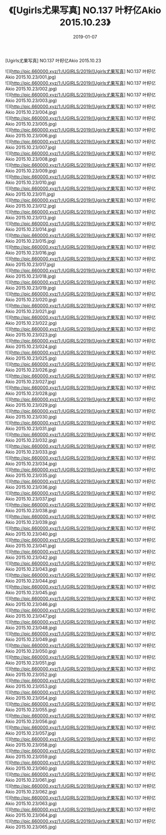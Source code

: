 ﻿---
layout: post
title:  《[Ugirls尤果写真] NO.137 叶籽亿Akio 2015.10.23》
date:   2019-01-07
img: http://pic.660000.xyz/1:/UGIRLS/2019/[Ugirls尤果写真] NO.137 叶籽亿Akio 2015.10.23/000.jpg
categories: [美女, 清纯, 唯美]
---

[Ugirls尤果写真] NO.137 叶籽亿Akio 2015.10.23

 ![](http://pic.660000.xyz/1:/UGIRLS/2019/[Ugirls尤果写真] NO.137 叶籽亿Akio 2015.10.23/001.jpg) <br>![](http://pic.660000.xyz/1:/UGIRLS/2019/[Ugirls尤果写真] NO.137 叶籽亿Akio 2015.10.23/002.jpg) <br>![](http://pic.660000.xyz/1:/UGIRLS/2019/[Ugirls尤果写真] NO.137 叶籽亿Akio 2015.10.23/003.jpg) <br>![](http://pic.660000.xyz/1:/UGIRLS/2019/[Ugirls尤果写真] NO.137 叶籽亿Akio 2015.10.23/004.jpg) <br>![](http://pic.660000.xyz/1:/UGIRLS/2019/[Ugirls尤果写真] NO.137 叶籽亿Akio 2015.10.23/005.jpg) <br>![](http://pic.660000.xyz/1:/UGIRLS/2019/[Ugirls尤果写真] NO.137 叶籽亿Akio 2015.10.23/006.jpg) <br>![](http://pic.660000.xyz/1:/UGIRLS/2019/[Ugirls尤果写真] NO.137 叶籽亿Akio 2015.10.23/007.jpg) <br>![](http://pic.660000.xyz/1:/UGIRLS/2019/[Ugirls尤果写真] NO.137 叶籽亿Akio 2015.10.23/008.jpg) <br>![](http://pic.660000.xyz/1:/UGIRLS/2019/[Ugirls尤果写真] NO.137 叶籽亿Akio 2015.10.23/009.jpg) <br>![](http://pic.660000.xyz/1:/UGIRLS/2019/[Ugirls尤果写真] NO.137 叶籽亿Akio 2015.10.23/010.jpg) <br>![](http://pic.660000.xyz/1:/UGIRLS/2019/[Ugirls尤果写真] NO.137 叶籽亿Akio 2015.10.23/011.jpg) <br>![](http://pic.660000.xyz/1:/UGIRLS/2019/[Ugirls尤果写真] NO.137 叶籽亿Akio 2015.10.23/012.jpg) <br>![](http://pic.660000.xyz/1:/UGIRLS/2019/[Ugirls尤果写真] NO.137 叶籽亿Akio 2015.10.23/013.jpg) <br>![](http://pic.660000.xyz/1:/UGIRLS/2019/[Ugirls尤果写真] NO.137 叶籽亿Akio 2015.10.23/014.jpg) <br>![](http://pic.660000.xyz/1:/UGIRLS/2019/[Ugirls尤果写真] NO.137 叶籽亿Akio 2015.10.23/015.jpg) <br>![](http://pic.660000.xyz/1:/UGIRLS/2019/[Ugirls尤果写真] NO.137 叶籽亿Akio 2015.10.23/016.jpg) <br>![](http://pic.660000.xyz/1:/UGIRLS/2019/[Ugirls尤果写真] NO.137 叶籽亿Akio 2015.10.23/017.jpg) <br>![](http://pic.660000.xyz/1:/UGIRLS/2019/[Ugirls尤果写真] NO.137 叶籽亿Akio 2015.10.23/018.jpg) <br>![](http://pic.660000.xyz/1:/UGIRLS/2019/[Ugirls尤果写真] NO.137 叶籽亿Akio 2015.10.23/019.jpg) <br>![](http://pic.660000.xyz/1:/UGIRLS/2019/[Ugirls尤果写真] NO.137 叶籽亿Akio 2015.10.23/020.jpg) <br>![](http://pic.660000.xyz/1:/UGIRLS/2019/[Ugirls尤果写真] NO.137 叶籽亿Akio 2015.10.23/021.jpg) <br>![](http://pic.660000.xyz/1:/UGIRLS/2019/[Ugirls尤果写真] NO.137 叶籽亿Akio 2015.10.23/022.jpg) <br>![](http://pic.660000.xyz/1:/UGIRLS/2019/[Ugirls尤果写真] NO.137 叶籽亿Akio 2015.10.23/023.jpg) <br>![](http://pic.660000.xyz/1:/UGIRLS/2019/[Ugirls尤果写真] NO.137 叶籽亿Akio 2015.10.23/024.jpg) <br>![](http://pic.660000.xyz/1:/UGIRLS/2019/[Ugirls尤果写真] NO.137 叶籽亿Akio 2015.10.23/025.jpg) <br>![](http://pic.660000.xyz/1:/UGIRLS/2019/[Ugirls尤果写真] NO.137 叶籽亿Akio 2015.10.23/026.jpg) <br>![](http://pic.660000.xyz/1:/UGIRLS/2019/[Ugirls尤果写真] NO.137 叶籽亿Akio 2015.10.23/027.jpg) <br>![](http://pic.660000.xyz/1:/UGIRLS/2019/[Ugirls尤果写真] NO.137 叶籽亿Akio 2015.10.23/028.jpg) <br>![](http://pic.660000.xyz/1:/UGIRLS/2019/[Ugirls尤果写真] NO.137 叶籽亿Akio 2015.10.23/029.jpg) <br>![](http://pic.660000.xyz/1:/UGIRLS/2019/[Ugirls尤果写真] NO.137 叶籽亿Akio 2015.10.23/030.jpg) <br>![](http://pic.660000.xyz/1:/UGIRLS/2019/[Ugirls尤果写真] NO.137 叶籽亿Akio 2015.10.23/031.jpg) <br>![](http://pic.660000.xyz/1:/UGIRLS/2019/[Ugirls尤果写真] NO.137 叶籽亿Akio 2015.10.23/032.jpg) <br>![](http://pic.660000.xyz/1:/UGIRLS/2019/[Ugirls尤果写真] NO.137 叶籽亿Akio 2015.10.23/033.jpg) <br>![](http://pic.660000.xyz/1:/UGIRLS/2019/[Ugirls尤果写真] NO.137 叶籽亿Akio 2015.10.23/034.jpg) <br>![](http://pic.660000.xyz/1:/UGIRLS/2019/[Ugirls尤果写真] NO.137 叶籽亿Akio 2015.10.23/035.jpg) <br>![](http://pic.660000.xyz/1:/UGIRLS/2019/[Ugirls尤果写真] NO.137 叶籽亿Akio 2015.10.23/036.jpg) <br>![](http://pic.660000.xyz/1:/UGIRLS/2019/[Ugirls尤果写真] NO.137 叶籽亿Akio 2015.10.23/037.jpg) <br>![](http://pic.660000.xyz/1:/UGIRLS/2019/[Ugirls尤果写真] NO.137 叶籽亿Akio 2015.10.23/038.jpg) <br>![](http://pic.660000.xyz/1:/UGIRLS/2019/[Ugirls尤果写真] NO.137 叶籽亿Akio 2015.10.23/039.jpg) <br>![](http://pic.660000.xyz/1:/UGIRLS/2019/[Ugirls尤果写真] NO.137 叶籽亿Akio 2015.10.23/040.jpg) <br>![](http://pic.660000.xyz/1:/UGIRLS/2019/[Ugirls尤果写真] NO.137 叶籽亿Akio 2015.10.23/041.jpg) <br>![](http://pic.660000.xyz/1:/UGIRLS/2019/[Ugirls尤果写真] NO.137 叶籽亿Akio 2015.10.23/042.jpg) <br>![](http://pic.660000.xyz/1:/UGIRLS/2019/[Ugirls尤果写真] NO.137 叶籽亿Akio 2015.10.23/043.jpg) <br>![](http://pic.660000.xyz/1:/UGIRLS/2019/[Ugirls尤果写真] NO.137 叶籽亿Akio 2015.10.23/044.jpg) <br>![](http://pic.660000.xyz/1:/UGIRLS/2019/[Ugirls尤果写真] NO.137 叶籽亿Akio 2015.10.23/045.jpg) <br>![](http://pic.660000.xyz/1:/UGIRLS/2019/[Ugirls尤果写真] NO.137 叶籽亿Akio 2015.10.23/046.jpg) <br>![](http://pic.660000.xyz/1:/UGIRLS/2019/[Ugirls尤果写真] NO.137 叶籽亿Akio 2015.10.23/047.jpg) <br>![](http://pic.660000.xyz/1:/UGIRLS/2019/[Ugirls尤果写真] NO.137 叶籽亿Akio 2015.10.23/048.jpg) <br>![](http://pic.660000.xyz/1:/UGIRLS/2019/[Ugirls尤果写真] NO.137 叶籽亿Akio 2015.10.23/049.jpg) <br>![](http://pic.660000.xyz/1:/UGIRLS/2019/[Ugirls尤果写真] NO.137 叶籽亿Akio 2015.10.23/050.jpg) <br>![](http://pic.660000.xyz/1:/UGIRLS/2019/[Ugirls尤果写真] NO.137 叶籽亿Akio 2015.10.23/051.jpg) <br>![](http://pic.660000.xyz/1:/UGIRLS/2019/[Ugirls尤果写真] NO.137 叶籽亿Akio 2015.10.23/052.jpg) <br>![](http://pic.660000.xyz/1:/UGIRLS/2019/[Ugirls尤果写真] NO.137 叶籽亿Akio 2015.10.23/053.jpg) <br>![](http://pic.660000.xyz/1:/UGIRLS/2019/[Ugirls尤果写真] NO.137 叶籽亿Akio 2015.10.23/054.jpg) <br>![](http://pic.660000.xyz/1:/UGIRLS/2019/[Ugirls尤果写真] NO.137 叶籽亿Akio 2015.10.23/055.jpg) <br>![](http://pic.660000.xyz/1:/UGIRLS/2019/[Ugirls尤果写真] NO.137 叶籽亿Akio 2015.10.23/056.jpg) <br>![](http://pic.660000.xyz/1:/UGIRLS/2019/[Ugirls尤果写真] NO.137 叶籽亿Akio 2015.10.23/057.jpg) <br>![](http://pic.660000.xyz/1:/UGIRLS/2019/[Ugirls尤果写真] NO.137 叶籽亿Akio 2015.10.23/058.jpg) <br>![](http://pic.660000.xyz/1:/UGIRLS/2019/[Ugirls尤果写真] NO.137 叶籽亿Akio 2015.10.23/059.jpg) <br>![](http://pic.660000.xyz/1:/UGIRLS/2019/[Ugirls尤果写真] NO.137 叶籽亿Akio 2015.10.23/060.jpg) <br>![](http://pic.660000.xyz/1:/UGIRLS/2019/[Ugirls尤果写真] NO.137 叶籽亿Akio 2015.10.23/061.jpg) <br>![](http://pic.660000.xyz/1:/UGIRLS/2019/[Ugirls尤果写真] NO.137 叶籽亿Akio 2015.10.23/062.jpg) <br>![](http://pic.660000.xyz/1:/UGIRLS/2019/[Ugirls尤果写真] NO.137 叶籽亿Akio 2015.10.23/063.jpg) <br>![](http://pic.660000.xyz/1:/UGIRLS/2019/[Ugirls尤果写真] NO.137 叶籽亿Akio 2015.10.23/064.jpg) <br>![](http://pic.660000.xyz/1:/UGIRLS/2019/[Ugirls尤果写真] NO.137 叶籽亿Akio 2015.10.23/065.jpg) <br>